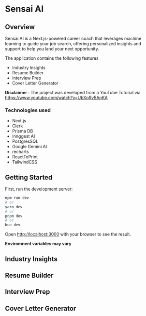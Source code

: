# Sensai AI

## Overview
Sensai AI is a Next.js-powered career coach that leverages machine learning to guide your job search, offering personalized insights and support to help you land your next opportunity.

The application contains the following features
* Industry Insights
* Resume Builder
* Interview Prep
* Cover Letter Generator

**Disclaimer** : The project was developed from a YouTube Tutorial via https://www.youtube.com/watch?v=UbXpRv5ApKA

### Technologies used
* Next.js
* Clerk
* Prisma DB
* Innggest AI
* PostgresSQL
* Google Gemini AI
* recharts
* ReactToPrint
* TailwindCSS

## Getting Started

First, run the development server:

```bash
npm run dev
# or
yarn dev
# or
pnpm dev
# or
bun dev
```
Open [http://localhost:3000](http://localhost:3000) with your browser to see the result.

**Enviromnent variables may vary**

## Industry Insights




## Resume Builder


## Interview Prep


## Cover Letter Generator


